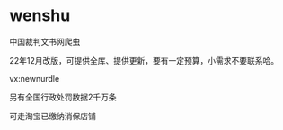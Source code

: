 # wenshu
中国裁判文书网爬虫

22年12月改版，可提供全库、提供更新，要有一定预算，小需求不要联系哈。

vx:newnurdle

另有全国行政处罚数据2千万条

可走淘宝已缴纳消保店铺
